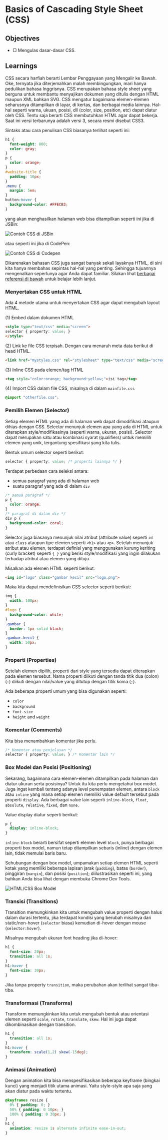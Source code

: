 # Basics of Cascading Style Sheet (CSS)

## Objectives

- ▢ Mengulas dasar-dasar CSS.

## Learnings

CSS secara harfiah berarti Lembar Penggayaan yang Mengalir ke Bawah. Oke, ternyata jika diterjemahkan malah membingungkan, mari hanya pedulikan bahasa Inggrisnya. CSS merupakan bahasa style sheet yang berguna untuk membantu menyajikan dokumen yang ditulis dengan HTML maupun XML bahkan SVG. CSS mengatur bagaimana elemen-elemen seharusnya ditampilkan di layar, di kertas, dan berbagai media lainnya. Hal-hal seperti warna, ukuan, posisi, dll (color, size, position, etc) dapat diatur oleh CSS. Tentu saja berarti CSS membutuhkan HTML agar dapat bekerja. Saat ini versi terbarunya adalah versi 3, secara resmi disebut CSS3.

Sintaks atau cara penulisan CSS biasanya terlihat seperti ini:

```css
h1 {
  font-weight: 800;
  color: gray;
}
p {
  color: orange;
}
#website-title {
  padding: 10px;
}
.menu {
  margin: 5em;
}
button:hover {
  background-color: #FFECB3;
}
```

yang akan menghasilkan halaman web bisa ditampilkan seperti ini jika di JSBin:

![Contoh CSS di JSBin](assets/css-jsbin.png)

atau seperti ini jika di CodePen:

![Contoh CSS di Codepen](assets/css-codepen.png)

Dikarenakan bahasan CSS juga sangat banyak sekali layaknya HTML, di sini kita hanya membahas sepintas hal-hal yang penting. Sehingga tujuannya mengenalkan seperlunya agar Anda dapat familiar. Silakan lihat [berbagai referensi di bawah](#guides) untuk belajar lebih lanjut.

### Menyertakan CSS untuk HTML

Ada 4 metode utama untuk menyertakan CSS agar dapat mengubah layout HTML.

(1) Embed dalam dokumen HTML

```html
<style type="text/css" media="screen">
selector { property: value; }
</style>
```

(2) Link ke file CSS terpisah. Dengan cara menaruh meta data berikut di head HTML.

```html
<link href="mystyles.css" rel="stylesheet" type="text/css" media="screen">
```

(3) Inline CSS pada elemen/tag HTML

```html
<tag style="color:orange; background:yellow;">isi tag</tag>
```

(4) Import CSS dalam file CSS, misalnya di dalam `mainfile.css`

```css
@import "otherfile.css";
```

### Pemilih Elemen (Selector)

Setiap elemen HTML yang ada di halaman web dapat dimodifikasi ataupun dihias dengan CSS. Selector menunjuk elemen apa yang ada di HTML untuk diterapkan style/modifikasinya (seperti warna, ukuran, posisi). Selector dapat merupakan satu atau kombinasi syarat (qualifiers) untuk memilih elemen yang unik, tergantung spesifikasi yang kita tulis.

Bentuk umum selector seperti berikut:

```css
selector { property: value; /* properti lainnya */ }
```

Terdapat perbedaan cara seleksi antara:

- semua paragraf yang ada di halaman web
- suatu paragraf yang ada di dalam `div`

```css
/* semua paragraf */
p {
  color: orange;
}
/* paragraf di dalam div */
div p {
  background-color: coral;
}
```

Selector juga biasanya menunjuk nilai atribut (attribute value) seperti `id` atau `class` ataupun tipe elemen seperti `<h1>` atau `<p>`. Setelah menunjuk atribut atau elemen, terdapat definisi yang menggunakan kurung keriting (curly bracket) seperti `{ }` yang berisi style/modifikasi yang ingin dilakukan terhadap atribut atau elemen yang dituju.

Misalkan ada elemen HTML seperti berikut:

```html
<img id="logo" class="gambar kecil" src="logo.png">
```

Maka kita dapat mendefinisikan CSS selector seperti berikut:

```css
img {
  width: 100px;
}
#logo {
  background-color: white;
}
.gambar {
  border: 1px solid black;
}
.gambar.kecil {
  width: 50px;
}
```

### Properti (Properties)

Setelah elemen dipilih, properti dari style yang tersedia dapat diterapkan pada elemen tersebut. Nama properti diikuti dengan tanda titik dua (colon) (`:`) diikuti dengan nilai/value yang ditutup dengan titik koma (`;`).

Ada beberapa properti umum yang bisa digunakan seperti:

- `color`
- `background`
- `font-size`
- `height` and `weight`

### Komentar (Comments)

Kita bisa menambahkan komentar jika perlu.

```css
/* Komentar atau penjelasan */
selector { property: value; } /* Komentar lain */
```

### Box Model dan Posisi (Positioning)

Sekarang, bagaimana cara elemen-elemen ditampilkan pada halaman dan diatur ukuran serta posisinya? Untuk itu kita perlu mengetahui box model. Juga ingat kembali tentang adanya level penempatan elemen, antara `block` atau `inline` yang mana setiap elemen memiliki value default tersebut pada properti `display`. Ada berbagai value lain seperti `inline-block`, `float`, `absolute`, `relative`, `fixed`, dan `none`.

Value display diatur seperti berikut:

```css
p {
  display: inline-block;
}
```

`inline-block` berarti bersifat seperti elemen level `block`, punya berbagai properti box model, namun tetap ditampilkan sebaris (inline) dengan elemen lain, tidak memulai baris baru.

Sehubungan dengan box model, umpamakan setiap elemen HTML seperti kotak yang memiliki beberapa lapisan jarak (`padding`), batas (`border`), pinggiran (`margin`), dan posisi (`position`); diilustrasikan seperti ini, yang bahkan Anda bisa lihat dengan membuka Chrome Dev Tools.

![HTML/CSS Box Model](assets/html-css-box-model.png)

### Transisi (Transitions)

Transition memungkinkan kita untuk mengubah value properti dengan halus dalam durasi tertentu, jika terdapat kondisi yang berubah misalnya dari static/non-hover (`selector` biasa) kemudian di-hover dengan mouse (`selector:hover`).

Misalnya mengubah ukuran font heading jika di-hover:

```css
h1 {
  font-size: 20px;
  transition: all 1s;
}
h1:hover {
  font-size: 30px;
}
```

Jika tanpa property `transition`, maka perubahan akan terlihat sangat tiba-tiba.

### Transformasi (Transforms)

Transform memungkinkan kita untuk mengubah bentuk atau orientasi elemen seperti `scale`, `rotate`, `translate`, `skew`. Hal ini juga dapat dikombinasikan dengan transition.

```css
h1 {
  transition: all 1s;
}
h1:hover {
  transform: scale(1,2) skew(-15deg);
}
```

### Animasi (Animation)

Dengan animation kita bisa menspesifikasikan beberapa keyframe (bingkai kunci) yang menjadi titik utama animasi. Yaitu style-style apa saja yang akan diatur pada waktu tertentu.

```css
@keyframes resize {
  0% { padding: 0; }
  50% { padding: 0 10px; }
  100% { padding: 0 30px; }
}
h1 {
  animation: resize 1s alternate infinite ease-in-out;
}
```
